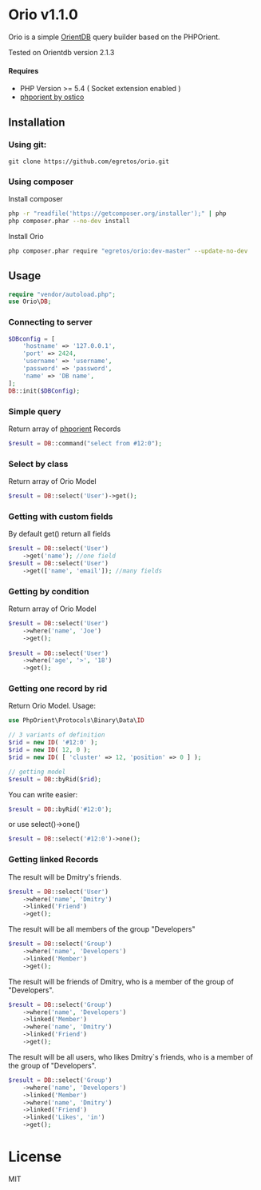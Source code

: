 # Orio v1.1.0

Orio is a simple [OrientDB](https://orientdb.com/) query builder based on the PHPOrient.

Tested on Orientdb version 2.1.3

#### Requires
- PHP Version >= 5.4 ( Socket extension enabled )
- [phporient by ostico](https://github.com/Ostico/PhpOrient)

## Installation

### Using git:
    
    git clone https://github.com/egretos/orio.git

### Using composer

Install composer
```bash
php -r "readfile('https://getcomposer.org/installer');" | php
php composer.phar --no-dev install
```

Install Orio
```bash    
php composer.phar require "egretos/orio:dev-master" --update-no-dev
```

## Usage

```php
require "vendor/autoload.php";
use Orio\DB;
```

### Connecting to server
```php
$DBconfig = [
    'hostname' => '127.0.0.1',
    'port' => 2424,
    'username' => 'username',
    'password' => 'password',
    'name' => 'DB name',
];
DB::init($DBConfig);
```

### Simple query
Return array of [phporient](https://github.com/Ostico/PhpOrient) Records
```php
$result = DB::command("select from #12:0");
```

### Select by class
Return array of Orio Model 
```php
$result = DB::select('User')->get();
```

### Getting with custom fields
By default get() return all fields
```php
$result = DB::select('User')
    ->get('name'); //one field
$result = DB::select('User')
    ->get(['name', 'email']); //many fields
```

### Getting by condition
Return array of Orio Model 
```php
$result = DB::select('User')
    ->where('name', 'Joe')
    ->get();
    
$result = DB::select('User')
    ->where('age', '>', '18')
    ->get();    
```

### Getting one record by rid 
Return Orio Model. Usage:
```php
use PhpOrient\Protocols\Binary\Data\ID

// 3 variants of definition
$rid = new ID( '#12:0' );
$rid = new ID( 12, 0 );
$rid = new ID( [ 'cluster' => 12, 'position' => 0 ] );

// getting model
$result = DB::byRid($rid);
```

You can write easier:
```php
$result = DB::byRid('#12:0');   
```

or use select()->one()
```php
$result = DB::select('#12:0')->one();
```

### Getting linked Records
The result will be Dmitry's friends. 
```php
$result = DB::select('User')
    ->where('name', 'Dmitry')
    ->linked('Friend')
    ->get();
```

The result will be all members of the group "Developers" 
```php
$result = DB::select('Group')
    ->where('name', 'Developers')
    ->linked('Member')
    ->get();
```

The result will be friends of Dmitry, who is a member of the group of "Developers". 
```php
$result = DB::select('Group')
    ->where('name', 'Developers')
    ->linked('Member')
    ->where('name', 'Dmitry')
    ->linked('Friend')
    ->get();
```

The result will be all users, who likes Dmitry`s friends, who is a member of the group of "Developers".
```php
$result = DB::select('Group')
    ->where('name', 'Developers')
    ->linked('Member')
    ->where('name', 'Dmitry')
    ->linked('Friend')
    ->linked('Likes', 'in')
    ->get();
```

# License

MIT

